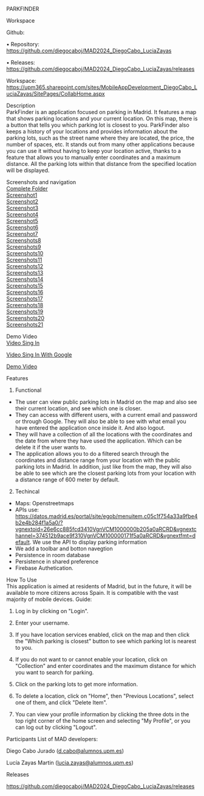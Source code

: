 PARKFINDER

Workspace


Github:

•	Repository: https://github.com/diegocaboj/MAD2024_DiegoCabo_LuciaZayas

•	Releases: https://github.com/diegocaboj/MAD2024_DiegoCabo_LuciaZayas/releases

Workspace: https://upm365.sharepoint.com/sites/MobileAppDevelopment_DiegoCabo_LuciaZayas/SitePages/CollabHome.aspx


Description  
ParkFinder is an application focused on parking in Madrid. It features a map that shows parking locations and your current location. On this map, there is a button that tells you which parking lot is closest to you. ParkFinder also keeps a history of your locations and provides information about the parking lots, such as the street name where they are located, the price, the number of spaces, etc. It stands out from many other applications because you can use it without having to keep your location active, thanks to a feature that allows you to manually enter coordinates and a maximum distance. All the parking lots within that distance from the specified location will be displayed.



Screenshots and navigation  
[Complete Folder](images)  
[Screenshot1](images/readme1.jpg)     
[Screenshot2](images/readme2.jpg)    
[Screenshot3](images/readme3.jpg)    
[Screenshot4](images/readme4.jpg)    
[Screenshot5](images/readme5.jpg)  
[Screenshot6](images/readme6.jpg)    
[Screenshot7](images/readme7.jpg)    
[Screenshots8](images/readme8.jpg)    
[Screenshots9](images/readme9.jpg)    
[Screenshots10](images/readme10.png)    
[Screenshots11](images/readme11.png)    
[Screenshots12](images/readme12.jpg)    
[Screenshots13](images/readme13.jpg)    
[Screenshots14](images/readme14.jpg)    
[Screenshots15](images/readme15.jpg)    
[Screenshots16](images/readme16.jpg)    
[Screenshots17](images/readme17.jpg)   
[Screenshots18](images/readme18.JPG)    
[Screenshots19](images/readme19.JPG)    
[Screenshots20](images/readme20.JPG)   
[Screenshots21](images/readme21.JPG)    


Demo Video   
[Video Sing In](https://upm365.sharepoint.com/:v:/s/MobileAppDevelopment_DiegoCabo_LuciaZayas/ES2AMITHTAhMhLtH5I2WoTYBlzJmnXQ_zdikJhrZFrYbsg?e=FNrdJd)

[Video Sing In With Google](https://upm365.sharepoint.com/:v:/s/MobileAppDevelopment_DiegoCabo_LuciaZayas/EZdL8Kk2ZcNIjb5KntnLfMUBTWHpG7bHe2AXcXvfLbUx1A?e=aZ0jfb)

[Demo Video](https://upm365.sharepoint.com/:v:/s/MobileAppDevelopment_DiegoCabo_LuciaZayas/EQ51uChoryVDu_lQqSL0szsBk2gzn6yI8PMHp4AyvTeB4Q?e=4bPCZC)



Features
1.	Functional
-	The user can view public parking lots in Madrid on the map and also see their current location, and see which one is closer.
-	They can access with different users, with a current email and password or through Google. They will also be able to see with what email you have entered the application once inside it. And also logout.
-	They will have a collection of all the locations with the coordinates and the date from where they have used the application. Which can be delete it if the user wants to.
-	The application allows you to do a filtered search through the coordinates and distance range from your location with the public parking lots in Madrid. In addition, just like from the map, they will also be able to see which are the closest parking lots from your location with a distance range of 600 meter by default.
2.	Techincal
-	Maps: Openstreetmaps
-	APIs use: https://datos.madrid.es/portal/site/egob/menuitem.c05c1f754a33a9fbe4b2e4b284f1a5a0/?vgnextoid=26e6cc885fcd3410VgnVCM1000000b205a0aRCRD&vgnextchannel=374512b9ace9f310VgnVCM100000171f5a0aRCRD&vgnextfmt=default. We use the API to display parking information
-	We add a toolbar and botton navegtion
-	Persistence in room database
-	Persistence in shared preference
-	Firebase Authetication.


How To Use  
This application is aimed at residents of Madrid, but in the future, it will be available to more citizens across Spain. It is compatible with the vast majority of mobile devices.
Guide:

1.	Log in by clicking on "Login".

2.	Enter your username.

3.	If you have location services enabled, click on the map and then click the "Which parking is closest" button to see which parking lot is nearest to you.
   
4.	If you do not want to or cannot enable your location, click on "Collection" and enter coordinates and the maximum distance for which you want to search for parking.
   
5.	Click on the parking lots to get more information.
    
6.	To delete a location, click on "Home", then "Previous Locations", select one of them, and click "Delete Item".
  
7.	You can view your profile information by clicking the three dots in the top right corner of the home screen and selecting "My Profile", or you can log out by clicking "Logout".



Participants
List of MAD developers:

Diego Cabo Jurado (d.cabo@alumnos.upm.es) 

Lucía Zayas Martin (lucia.zayas@alumnos.upm.es)



Releases

https://github.com/diegocaboj/MAD2024_DiegoCabo_LuciaZayas/releases

